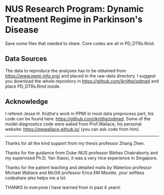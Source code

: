 # NUS Research Program: Dynamic Treatment Regime in Parkinson's Disease

Save some files that needed to share. Core codes are all in PD_DTRs.Rmd.

## Data Sources

The data to reproduce the analyses has to be obtained from https://www.ppmi-info.org/ and placed in the raw-data directory. I suggest you download the whole repository in https://github.com/jkrijthe/pdmed and place PD_DTRs.Rmd inside.

## Acknowledge

I refered Jesse H. Krijthe's work in PPMI in most data preprocess part, his code can be found here: https://github.com/jkrijthe/pdmed. Some of the model diagnostics code were asked from Prof.Wallace, his personal website: https://mpwallace.github.io/ (you can ask code from him).

---

Thanks for all the kind support from my thesis professor Zhang Zhen.

Thanks for the guidance from Duke-NUS professor Bibhas Chakraborty and my supervised Ph.D. Yan Xiaoxi, it was a very nice experience in Singapore.

Thanks for the patient teaching and detailed mails by Waterloo professor Michael Wallace and McGill professor Erica EM Moodie, your selfless codeshare also helps me a lot.

THANKS to everyone I have learned from in past 4 years!
